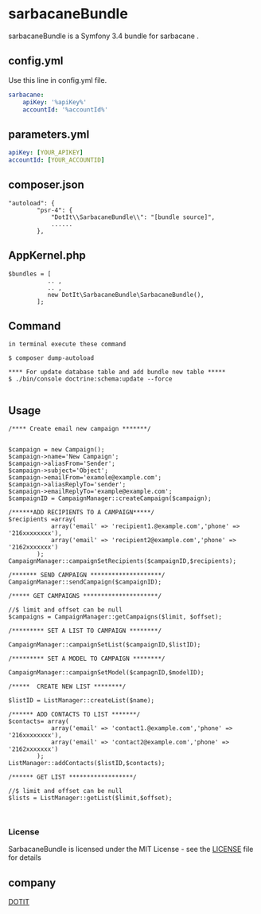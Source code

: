 # sarbacaneBundle

sarbacaneBundle is a Symfony 3.4 bundle for sarbacane .

## config.yml

Use this line in config.yml file.

```yml
sarbacane:
    apiKey: '%apiKey%'
    accountId: '%accountId%'
```

## parameters.yml

```yml
apiKey: [YOUR_APIKEY]
accountId: [YOUR_ACCOUNTID]
```
## composer.json
```
"autoload": {
        "psr-4": {
            "DotIt\\SarbacaneBundle\\": "[bundle source]",
            ......
        },
```
## AppKernel.php
```
$bundles = [
           .. ,
           .. ,
           new DotIt\SarbacaneBundle\SarbacaneBundle(),
        ];
```
## Command
```
in terminal execute these command

$ composer dump-autoload

**** For update database table and add bundle new table *****  
$ ./bin/console doctrine:schema:update --force


``` 
## Usage
```
/**** Create email new campaign *******/


$campaign = new Campaign();
$campaign->name='New Campaign';
$campaign->aliasFrom='Sender';
$campaign->subject='Object';
$campaign->emailFrom='examole@example.com';
$campaign->aliasReplyTo='sender';
$campaign->emailReplyTo='example@example.com';
$campaignID = CampaignManager::createCampaign($campaign);

/******ADD RECIPIENTS TO A CAMPAIGN*****/
$recipients =array(
            array('email' => 'recipient1.@example.com','phone' => '216xxxxxxxx'),
            array('email' => 'recipient2@example.com','phone' => '2162xxxxxxx')
        );
CampaignManager::campaignSetRecipients($campaignID,$recipients);

/******* SEND CAMPAIGN ********************/
CampaignManager::sendCampaign($campaignID);

/***** GET CAMPAIGNS *********************/

//$ limit and offset can be null 
$campaigns = CampaignManager::getCampaigns($limit, $offset);

/********* SET A LIST TO CAMPAIGN ********/

CampaignManager::campaignSetList($campaignID,$listID);

/********* SET A MODEL TO CAMPAIGN ********/

CampaignManager::campaignSetModel($campagnID,$modelID);

/*****  CREATE NEW LIST ********/

$listID = ListManager::createList($name);

/****** ADD CONTACTS TO LIST *******/
$contacts= array(
            array('email' => 'contact1.@example.com','phone' => '216xxxxxxxx'),
            array('email' => 'contact2@example.com','phone' => '2162xxxxxxx')
        );
ListManager::addContacts($listID,$contacts);

/****** GET LIST ******************/

//$ limit and offset can be null 
$lists = ListManager::getList($limit,$offset);

 

```




### License

SarbacaneBundle is licensed under the MIT License - see the [LICENSE](LICENSE) file for details

## company

[DOTIT](http://www.dotit-corp.com/)

